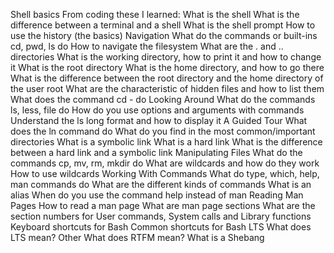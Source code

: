 Shell basics
From coding these I learned:
What is the shell
What is the difference between a terminal and a shell
What is the shell prompt
How to use the history (the basics) Navigation
What do the commands or built-ins cd, pwd, ls do
How to navigate the filesystem
What are the . and .. directories
What is the working directory, how to print it and how to change it
What is the root directory
What is the home directory, and how to go there
What is the difference between the root directory and the home directory of the user root
What are the characteristic of hidden files and how to list them
What does the command cd - do Looking Around
What do the commands ls, less, file do
How do you use options and arguments with commands
Understand the ls long format and how to display it A Guided Tour
What does the ln command do
What do you find in the most common/important directories
What is a symbolic link
What is a hard link
What is the difference between a hard link and a symbolic link Manipulating Files
What do the commands cp, mv, rm, mkdir do
What are wildcards and how do they work
How to use wildcards Working With Commands
What do type, which, help, man commands do
What are the different kinds of commands
What is an alias
When do you use the command help instead of man Reading Man Pages
How to read a man page
What are man page sections
What are the section numbers for User commands, System calls and Library functions
Keyboard shortcuts for Bash
Common shortcuts for Bash LTS
What does LTS mean? Other
What does RTFM mean?
What is a Shebang
